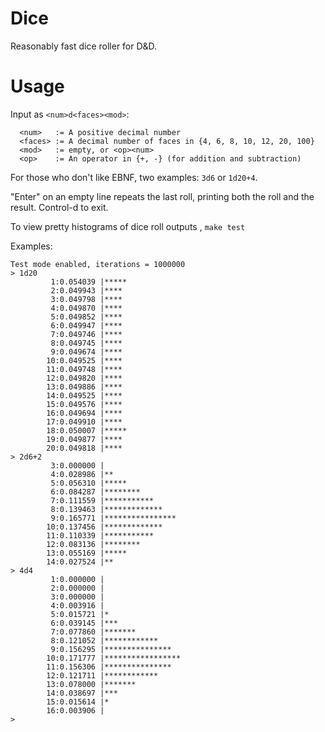 Dice
====

Reasonably fast dice roller for D&D.

# Usage

Input as `<num>d<faces><mod>`:

```
  <num>   := A positive decimal number
  <faces> := A decimal number of faces in {4, 6, 8, 10, 12, 20, 100}
  <mod>   := empty, or <op><num>
  <op>    := An operator in {+, -} (for addition and subtraction)
```

For those who don't like EBNF, two examples: `3d6` or `1d20+4`.

"Enter" on an empty line repeats the last roll, printing both the roll
and the result. Control-d to exit.

To view pretty histograms of dice roll outputs , `make test`

Examples:
```
Test mode enabled, iterations = 1000000
> 1d20
         1:0.054039 |*****
         2:0.049943 |****
         3:0.049798 |****
         4:0.049870 |****
         5:0.049852 |****
         6:0.049947 |****
         7:0.049746 |****
         8:0.049745 |****
         9:0.049674 |****
        10:0.049525 |****
        11:0.049748 |****
        12:0.049820 |****
        13:0.049886 |****
        14:0.049525 |****
        15:0.049576 |****
        16:0.049694 |****
        17:0.049910 |****
        18:0.050007 |*****
        19:0.049877 |****
        20:0.049818 |****
> 2d6+2
         3:0.000000 |
         4:0.028986 |**
         5:0.056310 |*****
         6:0.084287 |********
         7:0.111559 |***********
         8:0.139463 |*************
         9:0.165771 |****************
        10:0.137456 |*************
        11:0.110339 |***********
        12:0.083136 |********
        13:0.055169 |*****
        14:0.027524 |**
> 4d4
         1:0.000000 |
         2:0.000000 |
         3:0.000000 |
         4:0.003916 |
         5:0.015721 |*
         6:0.039145 |***
         7:0.077860 |*******
         8:0.121052 |************
         9:0.156295 |***************
        10:0.171777 |*****************
        11:0.156306 |***************
        12:0.121711 |************
        13:0.078000 |*******
        14:0.038697 |***
        15:0.015614 |*
        16:0.003906 |
> 
```
